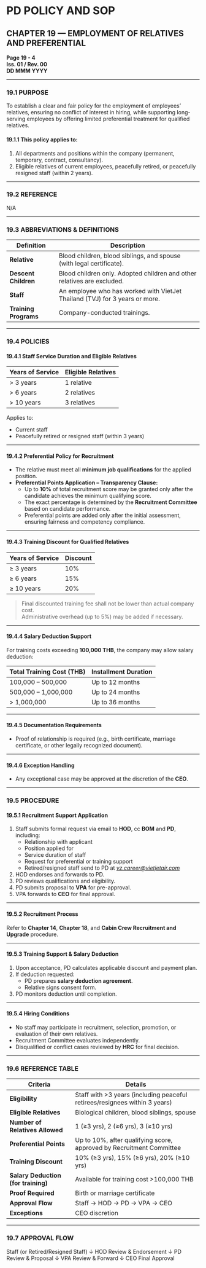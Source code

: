 # PD POLICY AND SOP

## CHAPTER 19 — EMPLOYMENT OF RELATIVES AND PREFERENTIAL

**Page 19 - 4**  
**Iss. 01 / Rev. 00**  
**DD MMM YYYY**

---

### 19.1 PURPOSE
To establish a clear and fair policy for the employment of employees’ relatives, ensuring no conflict of interest in hiring, while supporting long-serving employees by offering limited preferential treatment for qualified relatives.

#### 19.1.1 This policy applies to:
1. All departments and positions within the company (permanent, temporary, contract, consultancy).  
2. Eligible relatives of current employees, peacefully retired, or peacefully resigned staff (within 2 years).

---

### 19.2 REFERENCE
N/A

---

### 19.3 ABBREVIATIONS & DEFINITIONS

| **Definition** | **Description** |
|----------------|-----------------|
| **Relative** | Blood children, blood siblings, and spouse (with legal certificate). |
| **Descent Children** | Blood children only. Adopted children and other relatives are excluded. |
| **Staff** | An employee who has worked with VietJet Thailand (TVJ) for 3 years or more. |
| **Training Programs** | Company-conducted trainings. |

---

### 19.4 POLICIES

#### 19.4.1 Staff Service Duration and Eligible Relatives
| **Years of Service** | **Eligible Relatives** |
|-----------------------|------------------------|
| > 3 years | 1 relative |
| > 6 years | 2 relatives |
| > 10 years | 3 relatives |

Applies to:
- Current staff  
- Peacefully retired or resigned staff (within 3 years)

---

#### 19.4.2 Preferential Policy for Recruitment
- The relative must meet all **minimum job qualifications** for the applied position.  
- **Preferential Points Application – Transparency Clause:**  
  - Up to **10%** of total recruitment score may be granted only after the candidate achieves the minimum qualifying score.  
  - The exact percentage is determined by the **Recruitment Committee** based on candidate performance.  
  - Preferential points are added only after the initial assessment, ensuring fairness and competency compliance.

---

#### 19.4.3 Training Discount for Qualified Relatives
| **Years of Service** | **Discount** |
|-----------------------|--------------|
| ≥ 3 years | 10% |
| ≥ 6 years | 15% |
| ≥ 10 years | 20% |

> Final discounted training fee shall not be lower than actual company cost.  
> Administrative overhead (up to 5%) may be added if necessary.

---

#### 19.4.4 Salary Deduction Support
For training costs exceeding **100,000 THB**, the company may allow salary deduction:

| **Total Training Cost (THB)** | **Installment Duration** |
|-------------------------------|---------------------------|
| 100,000 – 500,000 | Up to 12 months |
| 500,000 – 1,000,000 | Up to 24 months |
| > 1,000,000 | Up to 36 months |

---

#### 19.4.5 Documentation Requirements
- Proof of relationship is required (e.g., birth certificate, marriage certificate, or other legally recognized document).

---

#### 19.4.6 Exception Handling
- Any exceptional case may be approved at the discretion of the **CEO**.

---

### 19.5 PROCEDURE

#### 19.5.1 Recruitment Support Application
1. Staff submits formal request via email to **HOD**, cc **BOM** and **PD**, including:  
   - Relationship with applicant  
   - Position applied for  
   - Service duration of staff  
   - Request for preferential or training support  
   - Retired/resigned staff send to PD at *vz.career@vietjetair.com*  
2. HOD endorses and forwards to PD.  
3. PD reviews qualifications and eligibility.  
4. PD submits proposal to **VPA** for pre-approval.  
5. VPA forwards to **CEO** for final approval.

---

#### 19.5.2 Recruitment Process
Refer to **Chapter 14**, **Chapter 18**, and **Cabin Crew Recruitment and Upgrade** procedure.

---

#### 19.5.3 Training Support & Salary Deduction
1. Upon acceptance, PD calculates applicable discount and payment plan.  
2. If deduction requested:  
   - PD prepares **salary deduction agreement**.  
   - Relative signs consent form.  
3. PD monitors deduction until completion.

---

#### 19.5.4 Hiring Conditions
- No staff may participate in recruitment, selection, promotion, or evaluation of their own relatives.  
- Recruitment Committee evaluates independently.  
- Disqualified or conflict cases reviewed by **HRC** for final decision.

---

### 19.6 REFERENCE TABLE

| **Criteria** | **Details** |
|---------------|-------------|
| **Eligibility** | Staff with >3 years (including peaceful retirees/resignees within 3 years) |
| **Eligible Relatives** | Biological children, blood siblings, spouse |
| **Number of Relatives Allowed** | 1 (≥3 yrs), 2 (≥6 yrs), 3 (≥10 yrs) |
| **Preferential Points** | Up to 10%, after qualifying score, approved by Recruitment Committee |
| **Training Discount** | 10% (≥3 yrs), 15% (≥6 yrs), 20% (≥10 yrs) |
| **Salary Deduction (for training)** | Available for training cost >100,000 THB |
| **Proof Required** | Birth or marriage certificate |
| **Approval Flow** | Staff → HOD → PD → VPA → CEO |
| **Exceptions** | CEO discretion |

---

### 19.7 APPROVAL FLOW
Staff (or Retired/Resigned Staff)
↓
HOD Review & Endorsement
↓
PD Review & Proposal
↓
VPA Review & Forward
↓
CEO Final Approval